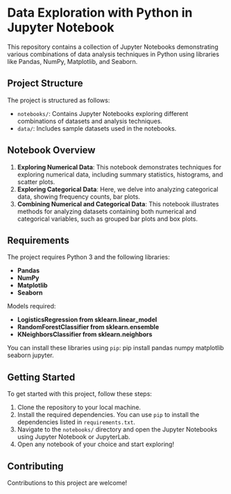 # Data Exploration with Python in Jupyter Notebook
This repository contains a collection of Jupyter Notebooks demonstrating various combinations of data analysis techniques in Python using libraries like Pandas, NumPy, Matplotlib, and Seaborn.

## Project Structure
The project is structured as follows:

- `notebooks/`: Contains Jupyter Notebooks exploring different combinations of datasets and analysis techniques.
- `data/`: Includes sample datasets used in the notebooks.

## Notebook Overview
1. **Exploring Numerical Data**: This notebook demonstrates techniques for exploring numerical data, including summary statistics, histograms, and scatter plots.
2. **Exploring Categorical Data**: Here, we delve into analyzing categorical data, showing frequency counts, bar plots.
3. **Combining Numerical and Categorical Data**: This notebook illustrates methods for analyzing datasets containing both numerical and categorical variables, such as grouped bar plots and box plots.

## Requirements
The project requires Python 3 and the following libraries:
- **Pandas**
- **NumPy**
- **Matplotlib**
- **Seaborn**

Models required:
- **LogisticsRegression from sklearn.linear_model**
- **RandomForestClassifier from sklearn.ensemble**
- **KNeighborsClassifier from sklearn.neighbors**

You can install these libraries using `pip`: pip install pandas numpy matplotlib seaborn jupyter.

## Getting Started
To get started with this project, follow these steps:
1. Clone the repository to your local machine.
2. Install the required dependencies. You can use `pip` to install the dependencies listed in `requirements.txt`.
3. Navigate to the `notebooks/` directory and open the Jupyter Notebooks using Jupyter Notebook or JupyterLab.
4. Open any notebook of your choice and start exploring!

## Contributing
Contributions to this project are welcome!

